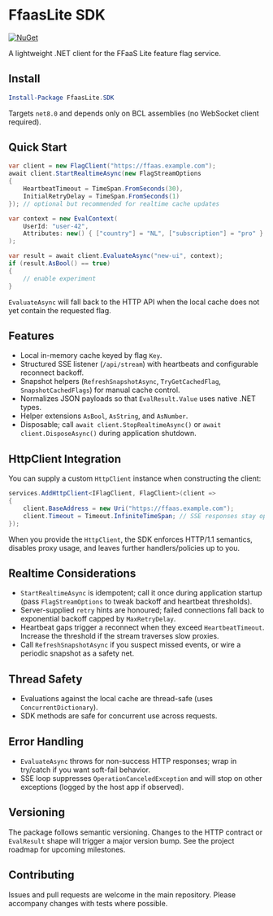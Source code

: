 # FfaasLite SDK

[![NuGet](https://img.shields.io/nuget/v/FfaasLite.SDK.svg)](https://www.nuget.org/packages/FfaasLite.SDK)

A lightweight .NET client for the FFaaS Lite feature flag service.

## Install
```powershell
Install-Package FfaasLite.SDK
```

Targets `net8.0` and depends only on BCL assemblies (no WebSocket client required).

## Quick Start
```csharp
var client = new FlagClient("https://ffaas.example.com");
await client.StartRealtimeAsync(new FlagStreamOptions
{
    HeartbeatTimeout = TimeSpan.FromSeconds(30),
    InitialRetryDelay = TimeSpan.FromSeconds(1)
}); // optional but recommended for realtime cache updates

var context = new EvalContext(
    UserId: "user-42",
    Attributes: new() { ["country"] = "NL", ["subscription"] = "pro" }
);

var result = await client.EvaluateAsync("new-ui", context);
if (result.AsBool() == true)
{
    // enable experiment
}
```

`EvaluateAsync` will fall back to the HTTP API when the local cache does not yet contain the requested flag.

## Features
- Local in-memory cache keyed by flag `Key`.
- Structured SSE listener (`/api/stream`) with heartbeats and configurable reconnect backoff.
- Snapshot helpers (`RefreshSnapshotAsync`, `TryGetCachedFlag`, `SnapshotCachedFlags`) for manual cache control.
- Normalizes JSON payloads so that `EvalResult.Value` uses native .NET types.
- Helper extensions `AsBool`, `AsString`, and `AsNumber`.
- Disposable; call `await client.StopRealtimeAsync()` or `await client.DisposeAsync()` during application shutdown.

## HttpClient Integration
You can supply a custom `HttpClient` instance when constructing the client:
```csharp
services.AddHttpClient<IFlagClient, FlagClient>(client =>
{
    client.BaseAddress = new Uri("https://ffaas.example.com");
    client.Timeout = Timeout.InfiniteTimeSpan; // SSE responses stay open indefinitely
});
```

When you provide the `HttpClient`, the SDK enforces HTTP/1.1 semantics, disables proxy usage, and leaves further handlers/policies up to you.

## Realtime Considerations
- `StartRealtimeAsync` is idempotent; call it once during application startup (pass `FlagStreamOptions` to tweak backoff and heartbeat thresholds).
- Server-supplied `retry` hints are honoured; failed connections fall back to exponential backoff capped by `MaxRetryDelay`.
- Heartbeat gaps trigger a reconnect when they exceed `HeartbeatTimeout`. Increase the threshold if the stream traverses slow proxies.
- Call `RefreshSnapshotAsync` if you suspect missed events, or wire a periodic snapshot as a safety net.

## Thread Safety
- Evaluations against the local cache are thread-safe (uses `ConcurrentDictionary`).
- SDK methods are safe for concurrent use across requests.

## Error Handling
- `EvaluateAsync` throws for non-success HTTP responses; wrap in try/catch if you want soft-fail behavior.
- SSE loop suppresses `OperationCanceledException` and will stop on other exceptions (logged by the host app if observed).

## Versioning
The package follows semantic versioning. Changes to the HTTP contract or `EvalResult` shape will trigger a major version bump. See the project roadmap for upcoming milestones.

## Contributing
Issues and pull requests are welcome in the main repository. Please accompany changes with tests where possible.
